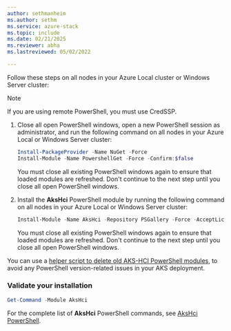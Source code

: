 ```yaml
---
author: sethmanheim
ms.author: sethm
ms.service: azure-stack
ms.topic: include
ms.date: 02/21/2025
ms.reviewer: abha
ms.lastreviewed: 05/02/2022

---
```


Follow these steps on all nodes in your Azure Local cluster or Windows Server cluster:

> [!NOTE]
> If you are using remote PowerShell, you must use CredSSP.

1. Close all open PowerShell windows, open a new PowerShell session as administrator, and run the following command on all nodes in your Azure Local or Windows Server cluster:

   ```powershell  
   Install-PackageProvider -Name NuGet -Force 
   Install-Module -Name PowershellGet -Force -Confirm:$false
   ```

   You must close all existing PowerShell windows again to ensure that loaded modules are refreshed. Don't continue to the next step until you close all open PowerShell windows.

1. Install the **AksHci** PowerShell module by running the following command on all nodes in your Azure Local or Windows Server cluster:

   ```powershell
   Install-Module -Name AksHci -Repository PSGallery -Force -AcceptLicense
   ```

   You must close all existing PowerShell windows again to ensure that loaded modules are refreshed. Don't continue to the next step until you close all open PowerShell windows.

You can use a [helper script to delete old AKS-HCI PowerShell modules](https://github.com/Azure/aksArc/issues/130), to avoid any PowerShell version-related issues in your AKS deployment.

### Validate your installation

```powershell
Get-Command -Module AksHci
```

For the complete list of **AksHci** PowerShell commands, see [AksHci PowerShell](../reference/ps/index.md).

